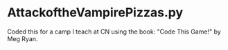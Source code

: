 # AttackoftheVampirePizzas.py
Coded this for a camp I teach at CN using the book: "Code This Game!" by Meg Ryan. 
